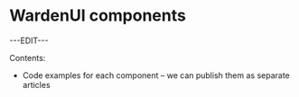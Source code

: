 ﻿---
sidebar_position: 2
---

# WardenUI components

---EDIT---

Contents:

- Code examples for each component – we can publish them as separate articles